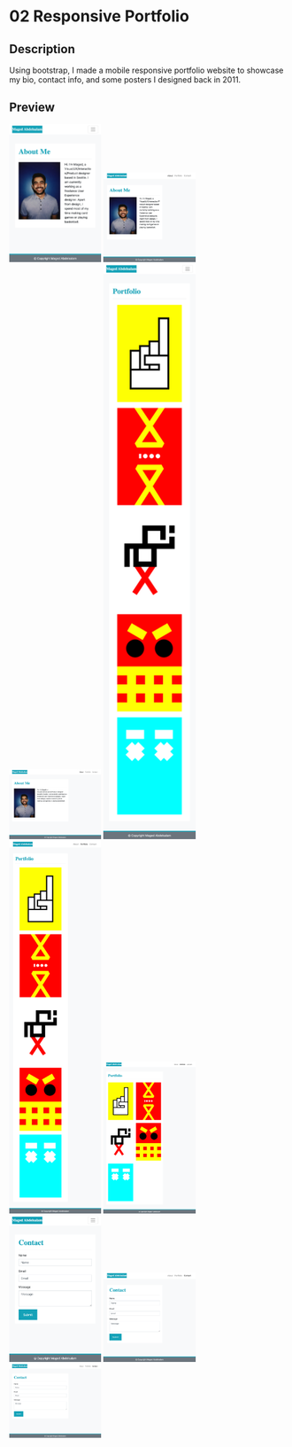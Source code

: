 <style>
    img{
        width:33%;
    }
</style>

# 02 Responsive Portfolio

## Description
Using bootstrap, I made a mobile responsive portfolio website to showcase my bio, contact info, and some posters I designed back in 2011.

## Preview
![About w400px](imgs/about-400.png) ![About w768px](imgs/about-768.png) ![About w992px](imgs/about-992.png)
![Portfolio w400px](imgs/portfolio-400.png) ![Portfolio w768px](imgs/portfolio-768.png) ![Portfolio w992px](imgs/portfolio-992.png)
![Contact w400px](imgs/contact-400.png) ![Contact w768px](imgs/contact-768.png) ![Contact w992px](imgs/contact-992.png)